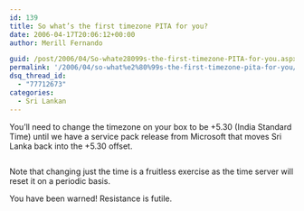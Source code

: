 ```yaml
---
id: 139
title: So what’s the first timezone PITA for you?
date: 2006-04-17T20:06:12+00:00
author: Merill Fernando

guid: /post/2006/04/So-whate28099s-the-first-timezone-PITA-for-you.aspx
permalink: '/2006/04/so-what%e2%80%99s-the-first-timezone-pita-for-you/'
dsq_thread_id:
  - "77712673"
categories:
  - Sri Lankan
---
```

<p>You&rsquo;ll need to change the timezone on your&nbsp;box to be +5.30 (India Standard Time) until we have a service pack release from Microsoft that&nbsp;moves Sri Lanka back into the +5.30 offset.</p>
<p><img alt="" src="http://static.flickr.com/50/129851771_7fe657d1f8_m.jpg" border="0" /></p>
<p>Note that changing just the time is a fruitless exercise as the time server will reset it on a periodic basis.</p>
<p>You have been warned! Resistance is futile.</p>
